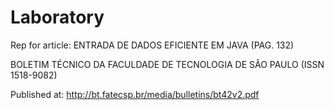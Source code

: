 # Laboratory

Rep for article: ENTRADA DE DADOS EFICIENTE EM JAVA (PAG. 132)

BOLETIM TÉCNICO DA FACULDADE DE TECNOLOGIA DE SÃO PAULO (ISSN 1518-9082) 

Published at: http://bt.fatecsp.br/media/bulletins/bt42v2.pdf

